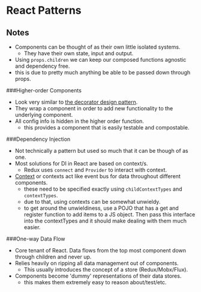 # React Patterns

## Notes

* Components can be thought of as their own little isolated systems.
  * They have their own state, input and output.
* Using `props.children` we can keep our composed functions agnostic and dependency free.
 * this is due to pretty much anything be able to be passed down through props.

###Higher-order Components

* Look very similar to [the decorator design pattern](JsDesignPatterns#pattern-list_decorator).
* They wrap a component in order to add new functionality to the underlying component.
* All config info is hidden in the higher order function.
  * this provides a component that is easily testable and compostable.

###Dependency Injection

* Not technically a pattern but used so much that it can be though of as one.
* Most solutions for DI in React are based on context/s.
  * Redux uses `connect` and `Provider` to interact with context.
* [Context][1] or contexts act like event bus for data throughout different components.
  * these need to be specified exactly using `childContextTypes` and `contextTypes`.
  * due to that, using contexts can be somewhat unwieldy.
  * to get around the unwieldiness, use a POJO that has a get and register function to add items to a JS object. Then pass this interface into the contextTypes and it should make dealing with them much easier.

###One-way Data Flow

* Core tenant of React. Data flows from the top most component down through children and never up.
* Relies heavily on ripping all data management out of components.
  * This usually introduces the concept of a store (Redux/Mobx/Flux).
* Components become 'dummy' representations of their data stores.
  * this makes them extremely easy to reason about/test/etc.


[1]: https://facebook.github.io/react/docs/context.html